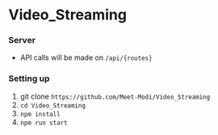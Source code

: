 # Video_Streaming

### Server

- API calls will be made on `/api/{routes}`

### Setting up

1. git clone `https://github.com/Meet-Modi/Video_Streaming`
2. `cd Video_Streaming`
3. `npm install`
4. `npm run start`